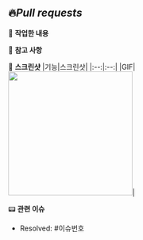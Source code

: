 ## 🔥*Pull requests*

👷 **작업한 내용**
<!-- 작업한 내용을 적어주세요. -->

🚨 **참고 사항**
<!-- 참고 사항을 적어주세요. -->

📸 **스크린샷**
|기능|스크린샷|
|:--:|:--:|
|GIF|<img src = "" width ="250">|

📟 **관련 이슈**
- Resolved: #이슈번호
